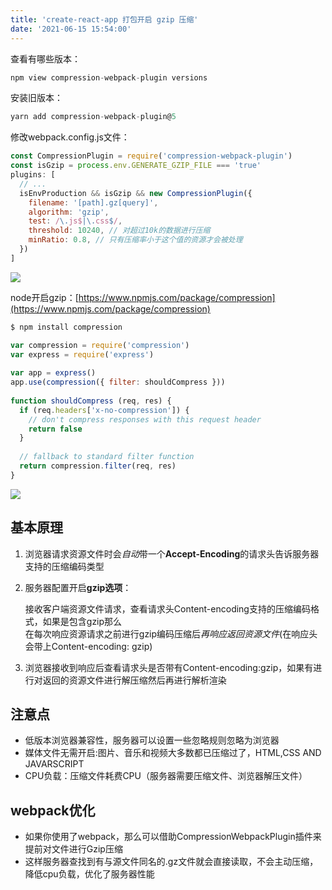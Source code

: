 ```yaml
---
title: 'create-react-app 打包开启 gzip 压缩'
date: '2021-06-15 15:54:00'
---   
```

查看有哪些版本：

```javascript
npm view compression-webpack-plugin versions
```

安装旧版本：

```javascript
yarn add compression-webpack-plugin@5
```

修改webpack.config.js文件：

```javascript
const CompressionPlugin = require('compression-webpack-plugin')
const isGzip = process.env.GENERATE_GZIP_FILE === 'true'
plugins: [
  // ...
  isEnvProduction && isGzip && new CompressionPlugin({
    filename: '[path].gz[query]',
    algorithm: 'gzip',
    test: /\.js$|\.css$/,
    threshold: 10240, // 对超过10k的数据进行压缩
    minRatio: 0.8, // 只有压缩率小于这个值的资源才会被处理
  })
]
```

![](https://img-blog.csdnimg.cn/2021061515460922.png?x-oss-processimage/watermark,type_ZmFuZ3poZW5naGVpdGk,shadow_10,text_aHR0cHM6Ly9ibG9nLmNzZG4ubmV0L3h1dG9uZ2Jhbw,size_16,color_FFFFFF,t_70)

node开启gzip：[https://www.npmjs.com/package/compression](https://www.npmjs.com/package/compression)

```javascript
$ npm install compression
```

```javascript
var compression = require('compression')
var express = require('express')
 
var app = express()
app.use(compression({ filter: shouldCompress }))
 
function shouldCompress (req, res) {
  if (req.headers['x-no-compression']) {
    // don't compress responses with this request header
    return false
  }
 
  // fallback to standard filter function
  return compression.filter(req, res)
}
```

![](https://img-blog.csdnimg.cn/2021061515522272.png?x-oss-processimage/watermark,type_ZmFuZ3poZW5naGVpdGk,shadow_10,text_aHR0cHM6Ly9ibG9nLmNzZG4ubmV0L3h1dG9uZ2Jhbw,size_16,color_FFFFFF,t_70)

## 基本原理

1. 浏览器请求资源文件时会*自动*带一个**Accept-Encoding**的请求头告诉服务器支持的压缩编码类型

2. 服务器配置开启**gzip选项**：

   接收客户端资源文件请求，查看请求头Content-encoding支持的压缩编码格式，如果是包含gzip那么  
在每次响应资源请求之前进行gzip编码压缩后*再响应返回资源文件*(在响应头会带上Content-encoding: gzip)

3. 浏览器接收到响应后查看请求头是否带有Content-encoding:gzip，如果有进行对返回的资源文件进行解压缩然后再进行解析渲染

## 注意点

* 低版本浏览器兼容性，服务器可以设置一些忽略规则忽略为浏览器
* 媒体文件无需开启:图片、音乐和视频大多数都已压缩过了，HTML,CSS AND JAVARSCRIPT
* CPU负载：压缩文件耗费CPU（服务器需要压缩文件、浏览器解压文件）

## webpack优化

* 如果你使用了webpack，那么可以借助CompressionWebpackPlugin插件来提前对文件进行Gzip压缩
* 这样服务器查找到有与源文件同名的.gz文件就会直接读取，不会主动压缩，降低cpu负载，优化了服务器性能